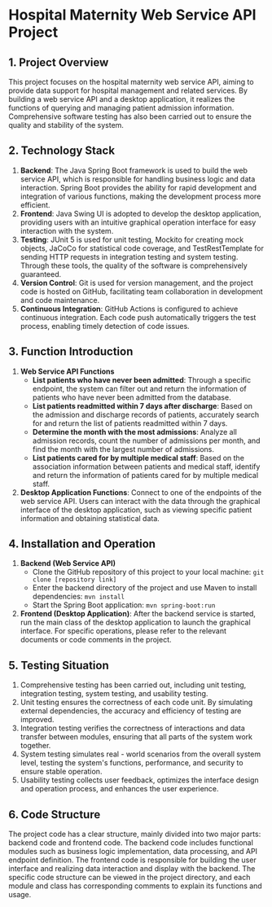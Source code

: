 # Hospital Maternity Web Service API Project

## 1. Project Overview
This project focuses on the hospital maternity web service API, aiming to provide data support for hospital management and related services. By building a web service API and a desktop application, it realizes the functions of querying and managing patient admission information. Comprehensive software testing has also been carried out to ensure the quality and stability of the system.

## 2. Technology Stack
1. **Backend**: The Java Spring Boot framework is used to build the web service API, which is responsible for handling business logic and data interaction. Spring Boot provides the ability for rapid development and integration of various functions, making the development process more efficient.
2. **Frontend**: Java Swing UI is adopted to develop the desktop application, providing users with an intuitive graphical operation interface for easy interaction with the system.
3. **Testing**: JUnit 5 is used for unit testing, Mockito for creating mock objects, JaCoCo for statistical code coverage, and TestRestTemplate for sending HTTP requests in integration testing and system testing. Through these tools, the quality of the software is comprehensively guaranteed.
4. **Version Control**: Git is used for version management, and the project code is hosted on GitHub, facilitating team collaboration in development and code maintenance.
5. **Continuous Integration**: GitHub Actions is configured to achieve continuous integration. Each code push automatically triggers the test process, enabling timely detection of code issues.

## 3. Function Introduction
1. **Web Service API Functions**
    - **List patients who have never been admitted**: Through a specific endpoint, the system can filter out and return the information of patients who have never been admitted from the database.
    - **List patients readmitted within 7 days after discharge**: Based on the admission and discharge records of patients, accurately search for and return the list of patients readmitted within 7 days.
    - **Determine the month with the most admissions**: Analyze all admission records, count the number of admissions per month, and find the month with the largest number of admissions.
    - **List patients cared for by multiple medical staff**: Based on the association information between patients and medical staff, identify and return the information of patients cared for by multiple medical staff.
2. **Desktop Application Functions**: Connect to one of the endpoints of the web service API. Users can interact with the data through the graphical interface of the desktop application, such as viewing specific patient information and obtaining statistical data.

## 4. Installation and Operation
1. **Backend (Web Service API)**
    - Clone the GitHub repository of this project to your local machine: `git clone [repository link]`
    - Enter the backend directory of the project and use Maven to install dependencies: `mvn install`
    - Start the Spring Boot application: `mvn spring-boot:run`
2. **Frontend (Desktop Application)**: After the backend service is started, run the main class of the desktop application to launch the graphical interface. For specific operations, please refer to the relevant documents or code comments in the project.

## 5. Testing Situation
1. Comprehensive testing has been carried out, including unit testing, integration testing, system testing, and usability testing.
2. Unit testing ensures the correctness of each code unit. By simulating external dependencies, the accuracy and efficiency of testing are improved.
3. Integration testing verifies the correctness of interactions and data transfer between modules, ensuring that all parts of the system work together.
4. System testing simulates real - world scenarios from the overall system level, testing the system's functions, performance, and security to ensure stable operation.
5. Usability testing collects user feedback, optimizes the interface design and operation process, and enhances the user experience.

## 6. Code Structure
The project code has a clear structure, mainly divided into two major parts: backend code and frontend code. The backend code includes functional modules such as business logic implementation, data processing, and API endpoint definition. The frontend code is responsible for building the user interface and realizing data interaction and display with the backend. The specific code structure can be viewed in the project directory, and each module and class has corresponding comments to explain its functions and usage.
